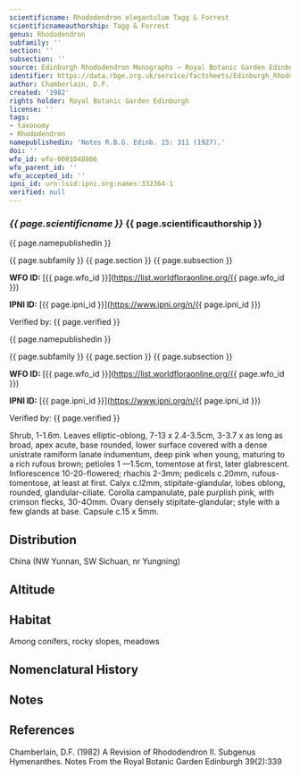 ```yaml
---
scientificname: Rhododendron elegantulum Tagg & Forrest
scientificnameauthorship: Tagg & Forrest
genus: Rhododendron
subfamily: ''
section: ''
subsection: ''
source: Edinburgh Rhododendron Monographs – Royal Botanic Garden Edinburgh
identifier: https://data.rbge.org.uk/service/factsheets/Edinburgh_Rhododendron_Monographs.xhtml
author: Chamberlain, D.F.
created: '1982'
rights holder: Royal Botanic Garden Edinburgh
license: ''
tags:
- taxonomy
- Rhododendron
namepublishedin: 'Notes R.B.G. Edinb. 15: 311 (1927).'
doi: ''
wfo_id: wfo-0001048866
wfo_parent_id: ''
wfo_accepted_id: ''
ipni_id: urn:lsid:ipni.org:names:332364-1
verified: null
---
```

### _{{ page.scientificname }}_ {{ page.scientificauthorship }}
 {{ page.namepublishedin }}

{{ page.subfamily }} {{ page.section }} {{ page.subsection }}

**WFO ID:** [{{ page.wfo_id }}](https://list.worldfloraonline.org/{{ page.wfo_id }})

**IPNI ID:** [{{ page.ipni_id }}](https://www.ipni.org/n/{{ page.ipni_id }})

Verified by: {{ page.verified }}

 {{ page.namepublishedin }}

{{ page.subfamily }} {{ page.section }} {{ page.subsection }}

**WFO ID:** [{{ page.wfo_id }}](https://list.worldfloraonline.org/{{ page.wfo_id }})

**IPNI ID:** [{{ page.ipni_id }}](https://www.ipni.org/n/{{ page.ipni_id }})

Verified by: {{ page.verified }}



Shrub, 1-1.6m. Leaves elliptic-oblong, 7-13 x 2.4-3.5cm, 3-3.7 x as long as broad, apex acute, base rounded, lower surface covered with a dense unistrate ramiform lanate indumentum, deep pink when young, maturing to a rich rufous brown; petioles 1 —1.5cm, tomentose at first, later glabrescent. Inflorescence 10-20-flowered; rhachis 2-3mm; pedicels c.20mm, rufous-tomentose, at least at first. Calyx c.l2mm, stipitate-glandular, lobes oblong, rounded, glandular-ciliate. Corolla campanulate, pale purplish pink, with crimson flecks, 30-4Omm. Ovary densely stipitate-glandular; style with a few glands at base. Capsule c.15 x 5mm.

## Distribution
China (NW Yunnan, SW Sichuan, nr Yungning)

## Altitude


## Habitat
Among conifers, rocky slopes, meadows

## Nomenclatural History

                       
## Notes


## References

Chamberlain, D.F. (1982) A Revision of Rhododendron II. Subgenus Hymenanthes. Notes From the Royal Botanic Garden Edinburgh 39(2):339
